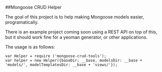 ##Mongoose CRUD Helper

The goal of this project is to help making Mongoose models easier, programatically.

There is an example project coming soon using a REST API on top of this, but it should work fine for a yeoman generator, or other applications.

The usage is as follows:
```
var Helper = require ('mongoose-crud-tools');
var helper = new Helper({baseDir: __base, modelsDir: __base + 'models/', modelTemplatesDir: __base + 'views/'});
```